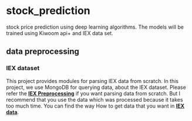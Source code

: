 # stock_prediction
stock price prediction using deep learning algorithms. The models will be trained using Kiwoom api+ and IEX data set.

## data preprocessing
### IEX dataset
This project provides modules for parsing IEX data from scratch. In this project, we use MongoDB for querying data, about the IEX dataset.
Please refer the [**IEX Preprocessing**](./iex/parsing/README.md) if you want parsing data from scratch. But I recommend that you use the data which was processed because it takes too much time.
You can find the way How to get data that you want in [**IEX data**](./iex/README.md).
